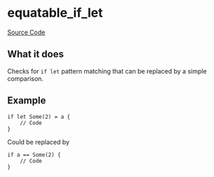 # equatable_if_let

[Source Code](https://github.com/software-mansion/cairo-lint/tree/main/crates/cairo-lint-core/src/lints/ifs/equatable_if_let.rs#L36)

## What it does

Checks for `if let` pattern matching that can be replaced by a simple comparison.

## Example

```cairo
if let Some(2) = a {
    // Code
}
```

Could be replaced by

```cairo
if a == Some(2) {
    // Code
}
````